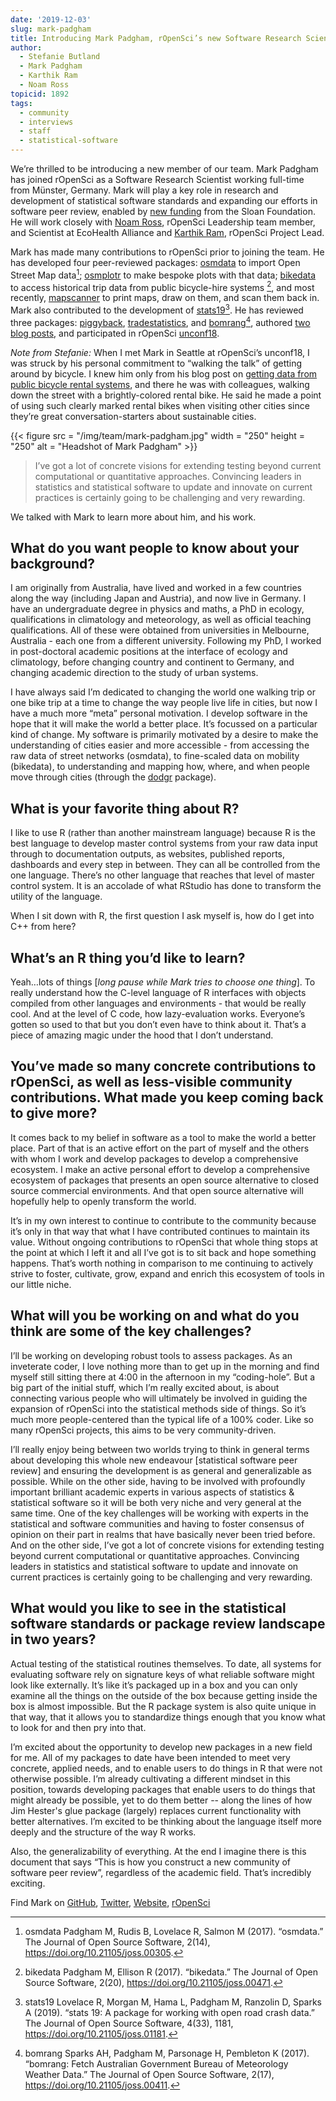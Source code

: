 ```yaml
---
date: '2019-12-03'
slug: mark-padgham
title: Introducing Mark Padgham, rOpenSci’s new Software Research Scientist
author:
  - Stefanie Butland
  - Mark Padgham
  - Karthik Ram
  - Noam Ross
topicid: 1892
tags:
  - community
  - interviews
  - staff
  - statistical-software
---
```

We’re thrilled to be introducing a new member of our team. Mark Padgham has joined rOpenSci as a Software Research Scientist working full-time from Münster, Germany. Mark will play a key role in research and development of statistical software standards and expanding our efforts in software peer review, enabled by [new funding](/blog/2019/07/15/expanding-software-review/) from the Sloan Foundation. He will work closely with [Noam Ross](/authors/noam-ross/), rOpenSci Leadership team member, and Scientist at EcoHealth Alliance and [Karthik Ram](/authors/karthik-ram/), rOpenSci Project Lead.

Mark has made many contributions to rOpenSci prior to joining the team. He has developed four peer-reviewed packages: [osmdata](https://docs.ropensci.org/osmdata/) to import Open Street Map data[^1]; [osmplotr](https://docs.ropensci.org/osmplotr/) to make bespoke plots with that data; [bikedata](https://docs.ropensci.org/bikedata/) to access historical trip data from public bicycle-hire systems [^2], and most recently, [mapscanner](https://github.com/ropensci/software-review/issues/330) to print maps, draw on them, and scan them back in. Mark also contributed to the development of [stats19](https://docs.ropensci.org/stats19/)[^3]. He has reviewed three packages: [piggyback](https://github.com/ropensci/software-review/issues/220), [tradestatistics](https://github.com/ropensci/software-review/issues/274), and [bomrang](https://github.com/ropensci/software-review/issues/121)[^4], authored [two blog posts](/authors/mark-padgham/), and participated in rOpenSci [unconf18](/blog/2018/06/05/unconf18/).

_Note from Stefanie:_ When I met Mark in Seattle at rOpenSci’s unconf18, I was struck by his personal commitment to “walking the talk” of getting around by bicycle. I knew him only from his blog post on [getting data from public bicycle rental systems](/blog/2017/10/17/bikedata/), and there he was with colleagues, walking down the street with a brightly-colored rental bike. He said he made a point of using such clearly marked rental bikes when visiting other cities since they’re great conversation-starters about sustainable cities.

{{< figure src = "/img/team/mark-padgham.jpg" width = "250" height = "250" alt = "Headshot of Mark Padgham" >}}

> I’ve got a lot of concrete visions for extending testing beyond current computational or quantitative approaches. Convincing leaders in statistics and statistical software to update and innovate on current practices is certainly going to be challenging and very rewarding.

We talked with Mark to learn more about him, and his work.


## What do you want people to know about your background?

I am originally from Australia, have lived and worked in a few countries along the way (including Japan and Austria), and now live in Germany. I have an undergraduate degree in physics and maths, a PhD in ecology, qualifications in climatology and meteorology, as well as official teaching qualifications. All of these were obtained from universities in Melbourne, Australia - each one from a different university. Following my PhD, I worked in post-doctoral academic positions at the interface of ecology and climatology, before changing country and continent to Germany, and changing academic direction to the study of urban systems.

I have always said I’m dedicated to changing the world one walking trip or one bike trip at a time to change the way people live life in cities, but now I have a much more “meta” personal motivation. I develop software in the hope that it will make the world a better place. It’s focussed on a particular kind of change. My software is primarily motivated by a desire to make the understanding of cities easier and more accessible - from accessing the raw data of street networks (osmdata), to fine-scaled data on mobility (bikedata), to understanding and mapping how, where, and when people move through cities (through the [dodgr](https://github.com/ATFutures/dodgr) package).


## What is your favorite thing about R?

I like to use R (rather than another mainstream language) because R is the best language to develop master control systems from your raw data input through to documentation outputs, as websites, published reports, dashboards and every step in between. They can all be controlled from the one language. There’s no other language that reaches that level of master control system. It is an accolade of what RStudio has done to transform the utility of the language.

When I sit down with R, the first question I ask myself is, how do I get into C++ from here?


## What’s an R thing you’d like to learn?

Yeah…lots of things [_long pause while Mark tries to choose one thing_]. To really understand how the C-level language of R interfaces with objects compiled from other languages and environments - that would be really cool. And at the level of C code, how lazy-evaluation works. Everyone’s gotten so used to that but you don’t even have to think about it. That’s a piece of amazing magic under the hood that I don’t understand.


## You’ve made so many concrete contributions to rOpenSci, as well as less-visible community contributions. What made you keep coming back to give more?

It comes back to my belief in software as a tool to make the world a better place. Part of that is an active effort on the part of myself and the others with whom I work and develop packages to develop a comprehensive ecosystem. I make an active personal effort to develop a comprehensive ecosystem of packages that presents an open source alternative to closed source commercial environments. And that open source alternative will hopefully help to openly transform the world.

It’s in my own interest to continue to contribute to the community because it’s only in that way that what I have contributed continues to maintain its value. Without ongoing contributions to rOpenSci that whole thing stops at the point at which I left it and all I’ve got is to sit back and hope something happens. That’s worth nothing in comparison to me continuing to actively strive to foster, cultivate, grow, expand and enrich this ecosystem of tools in our little niche.


## What will you be working on and what do you think are some of the key challenges?

I’ll be working on developing robust tools to assess packages. As an inveterate coder, I love nothing more than to get up in the morning and find myself still sitting there at 4:00 in the afternoon in my “coding-hole”. But a big part of the initial stuff, which I’m really excited about, is about connecting various people who will ultimately be involved in guiding the expansion of rOpenSci into the statistical methods side of things. So it’s much more people-centered than the typical life of a 100% coder. Like so many rOpenSci projects, this aims to be very community-driven.

I’ll really enjoy being between two worlds trying to think in general terms about developing this whole new endeavour [statistical software peer review] and ensuring the development is as general and generalizable as possible. While on the other side, having to be involved with profoundly important brilliant academic experts in various aspects of statistics & statistical software so it will be both very niche and very general at the same time. One of the key challenges will be working with experts in the statistical and software communities and having to foster consensus of opinion on their part in realms that have basically never been tried before. And on the other side, I’ve got a lot of concrete visions for extending testing beyond current computational or quantitative approaches. Convincing leaders in statistics and statistical software to update and innovate on current practices is certainly going to be challenging and very rewarding.


## What would you like to see in the statistical software standards or package review landscape in two years?

Actual testing of the statistical routines themselves. To date, all systems for evaluating software rely on signature keys of what reliable software might look like externally. It’s like it’s packaged up in a box and you can only examine all the things on the outside of the box because getting inside the box is almost impossible. But the R package system is also quite unique in that way, that it allows you to standardize things enough that you know what to look for and then pry into that.

I’m excited about the opportunity to develop new packages in a new field for me. All of my packages to date have been intended to meet very concrete, applied needs, and to enable users to do things in R that were not otherwise possible. I’m already cultivating a different mindset in this position, towards developing packages that enable users to do things that might already be possible, yet to do them better -- along the lines of how Jim Hester's glue package (largely) replaces current functionality with better alternatives. I’m excited to be thinking about the language itself more deeply and the structure of the way R works.

Also, the generalizability of everything. At the end I imagine there is this document that says “This is how you construct a new community of software peer review”, regardless of the academic field. That’s incredibly exciting.

Find Mark on [GitHub](https://github.com/mpadge), [Twitter](https://twitter.com/bikesRdata), [Website](https://mpadge.github.io/), [rOpenSci](/authors/mark-padgham/)

[^1]: osmdata Padgham M, Rudis B, Lovelace R, Salmon M (2017). “osmdata.” The Journal of Open Source Software, 2(14), https://doi.org/10.21105/joss.00305.
[^2]: bikedata Padgham M, Ellison R (2017). “bikedata.” The Journal of Open Source Software, 2(20), https://doi.org/10.21105/joss.00471.
[^3]: stats19 Lovelace R, Morgan M, Hama L, Padgham M, Ranzolin D, Sparks A (2019). “stats 19: A package for working with open road crash data.” The Journal of Open Source Software, 4(33), 1181, https://doi.org/10.21105/joss.01181.
[^4]: bomrang Sparks AH, Padgham M, Parsonage H, Pembleton K (2017). “bomrang: Fetch Australian Government Bureau of Meteorology Weather Data.” The Journal of Open Source Software, 2(17), https://doi.org/10.21105/joss.00411.
